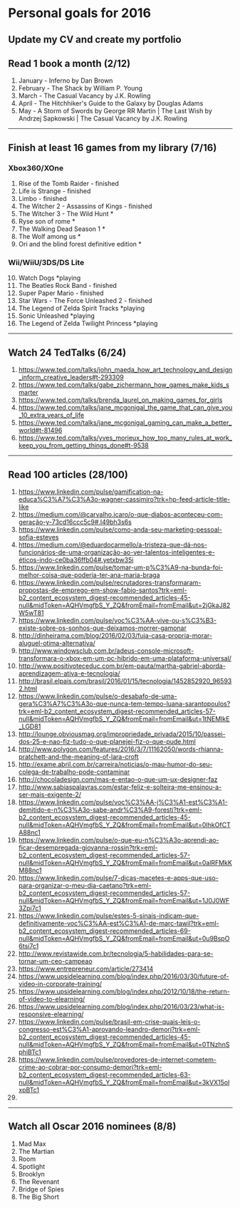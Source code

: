 # Personal goals for 2016

## Update my CV and create my portfolio

## Read 1 book a month (2/12)
1. January - Inferno by Dan Brown
2. February - The Shack by William P. Young
3. March - The Casual Vacancy by J.K. Rowling
4. April - The Hitchhiker's Guide to the Galaxy by Douglas Adams 
5. May - A Storm of Swords by George RR Martin | The Last Wish by Andrzej Sapkowski | The Casual Vacancy by J.K. Rowling

-------------------

## Finish at least 16 games from my library (7/16)
### Xbox360/XOne
1. Rise of the Tomb Raider - finished
2. Life is Strange - finished
3. Limbo - finished
4. The Witcher 2 - Assassins of Kings - finished
5. The Witcher 3 - The Wild Hunt *
6. Ryse son of rome *
7. The Walking Dead Season 1 *
8. The Wolf among us *
9. Ori and the blind forest definitive edition *

### Wii/WiiU/3DS/DS Lite
10. Watch Dogs *playing
11. The Beatles Rock Band - finished
12. Super Paper Mario - finished
13. Star Wars - The Force Unleashed 2 - finished
14. The Legend of Zelda Spirit Tracks *playing
15. Sonic Unleashed *playing
16. The Legend of Zelda Twilight Princess *playing

-------------------

## Watch 24 TedTalks (6/24)
1. https://www.ted.com/talks/john_maeda_how_art_technology_and_design_inform_creative_leaders#t-293309
2. https://www.ted.com/talks/gabe_zichermann_how_games_make_kids_smarter
3. https://www.ted.com/talks/brenda_laurel_on_making_games_for_girls
4. https://www.ted.com/talks/jane_mcgonigal_the_game_that_can_give_you_10_extra_years_of_life
5. https://www.ted.com/talks/jane_mcgonigal_gaming_can_make_a_better_world#t-81496
6. https://www.ted.com/talks/yves_morieux_how_too_many_rules_at_work_keep_you_from_getting_things_done#t-9538

-------------------

## Read 100 articles (28/100)
1. https://www.linkedin.com/pulse/gamification-na-educa%C3%A7%C3%A3o-wagner-cassimiro?trk=hp-feed-article-title-like
2. https://medium.com/@carvalho.icaro/o-que-diabos-aconteceu-com-geração-y-73cd16ccc5c9#.l49bh3s6s
3. https://www.linkedin.com/pulse/como-anda-seu-marketing-pessoal-sofia-esteves
4. https://medium.com/@eduardocarmello/a-tristeza-que-dá-nos-funcionários-de-uma-organização-ao-ver-talentos-inteligentes-e-éticos-indo-ce0ba36ffb04#.yetxbw35i
5. https://www.linkedin.com/pulse/tomar-um-p%C3%A9-na-bunda-foi-melhor-coisa-que-poderia-ter-ana-maria-braga
6. https://www.linkedin.com/pulse/recrutadores-transformaram-propostas-de-emprego-em-show-fabio-santos?trk=eml-b2_content_ecosystem_digest-recommended_articles-45-null&midToken=AQHVmgfbS_Y_ZQ&fromEmail=fromEmail&ut=2jGkaJ82W5wT81
7. https://www.linkedin.com/pulse/voc%C3%AA-vive-ou-s%C3%B3-existe-sobre-os-sonhos-que-deixamos-morrer-gamonar
8. http://dinheirama.com/blog/2016/02/03/fuja-casa-propria-morar-aluguel-otima-alternativa/
9. http://www.windowsclub.com.br/adeus-console-microsoft-transformara-o-xbox-em-um-pc-hibrido-em-uma-plataforma-universal/
10. http://www.positivoteceduc.com.br/em-pauta/martha-gabriel-aborda-aprendizagem-ativa-e-tecnologia/
11. http://brasil.elpais.com/brasil/2016/01/15/tecnologia/1452852920_965932.html
12. https://www.linkedin.com/pulse/o-desabafo-de-uma-gera%C3%A7%C3%A3o-que-nunca-tem-tempo-luana-sarantopoulos?trk=eml-b2_content_ecosystem_digest-recommended_articles-57-null&midToken=AQHVmgfbS_Y_ZQ&fromEmail=fromEmail&ut=1tNEMIkE_LGD81
13. http://lounge.obviousmag.org/impropriedade_privada/2015/10/passei-dos-25-e-nao-fiz-tudo-o-que-planejei-fiz-o-que-pude.html
14. http://www.polygon.com/features/2016/3/7/11162050/words-rhianna-pratchett-and-the-meaning-of-lara-croft
15. http://exame.abril.com.br/carreira/noticias/o-mau-humor-do-seu-colega-de-trabalho-pode-contaminar
16. http://chocoladesign.com/mas-e-entao-o-que-um-ux-designer-faz
17. http://www.sabiaspalavras.com/estar-feliz-e-solteira-me-ensinou-a-ser-mais-exigente-2/
18. https://www.linkedin.com/pulse/voc%C3%AA-j%C3%A1-est%C3%A1-demitido-e-n%C3%A3o-sabe-andr%C3%A9-foresti?trk=eml-b2_content_ecosystem_digest-recommended_articles-45-null&midToken=AQHVmgfbS_Y_ZQ&fromEmail=fromEmail&ut=0IhkOfCTA88nc1
19. https://www.linkedin.com/pulse/o-que-eu-n%C3%A3o-aprendi-ao-ficar-desempregada-giovanna-rossin?trk=eml-b2_content_ecosystem_digest-recommended_articles-57-null&midToken=AQHVmgfbS_Y_ZQ&fromEmail=fromEmail&ut=0alRFMkKM88nc1
20. https://www.linkedin.com/pulse/7-dicas-macetes-e-apps-que-uso-para-organizar-o-meu-dia-caetano?trk=eml-b2_content_ecosystem_digest-recommended_articles-57-null&midToken=AQHVmgfbS_Y_ZQ&fromEmail=fromEmail&ut=1J0J0WF3Zpi7c1
21. https://www.linkedin.com/pulse/estes-5-sinais-indicam-que-definitivamente-voc%C3%AA-est%C3%A1-de-marc-tawil?trk=eml-b2_content_ecosystem_digest-recommended_articles-69-null&midToken=AQHVmgfbS_Y_ZQ&fromEmail=fromEmail&ut=0u9BspO6tsi7c1
22. http://www.revistawide.com.br/tecnologia/5-habilidades-para-se-tornar-um-ceo-campeao
23. https://www.entrepreneur.com/article/273414
24. https://www.upsidelearning.com/blog/index.php/2016/03/30/future-of-video-in-corporate-training/
25. https://www.upsidelearning.com/blog/index.php/2012/10/18/the-return-of-video-to-elearning/
26. https://www.upsidelearning.com/blog/index.php/2016/03/23/what-is-responsive-elearning/
27. https://www.linkedin.com/pulse/brasil-em-crise-quais-leis-o-congresso-est%C3%A1-aprovando-leandro-demori?trk=eml-b2_content_ecosystem_digest-recommended_articles-45-null&midToken=AQHVmgfbS_Y_ZQ&fromEmail=fromEmail&ut=0TNzhnSphiBTc1
28. https://www.linkedin.com/pulse/provedores-de-internet-cometem-crime-ao-cobrar-por-consumo-demori?trk=eml-b2_content_ecosystem_digest-recommended_articles-63-null&midToken=AQHVmgfbS_Y_ZQ&fromEmail=fromEmail&ut=3kVX15olxpBTc1
29. 

-------------------

## Watch all Oscar 2016 nominees (8/8)
1. Mad Max
2. The Martian
3. Room 
4. Spotlight
5. Brooklyn
6. The Revenant
7. Bridge of Spies
8. The Big Short 
